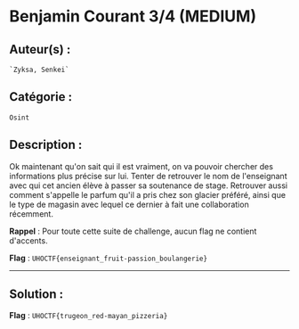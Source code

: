 # Benjamin Courant 3/4 (MEDIUM)

## Auteur(s) :
	`Zyksa, Senkei`

## Catégorie : 
`Osint`

## Description :

Ok maintenant qu'on sait qui il est vraiment, on va pouvoir chercher des informations plus précise sur lui. Tenter de retrouver le nom de l'enseignant avec qui cet ancien élève à passer sa soutenance de stage.
Retrouver aussi comment s'appelle le parfum qu'il a pris chez son glacier préféré, ainsi que le type de magasin avec lequel ce dernier à fait une collaboration récemment.

**Rappel** : Pour toute cette suite de challenge, aucun flag ne contient d'accents.

**Flag** : `UHOCTF{enseignant_fruit-passion_boulangerie}`

---

## Solution :



**Flag** : `UHOCTF{trugeon_red-mayan_pizzeria}`